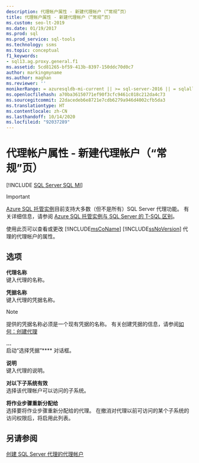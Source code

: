 ```yaml
---
description: 代理帐户属性 - 新建代理帐户（“常规”页）
title: 代理帐户属性 - 新建代理帐户（“常规”页）
ms.custom: seo-lt-2019
ms.date: 01/19/2017
ms.prod: sql
ms.prod_service: sql-tools
ms.technology: ssms
ms.topic: conceptual
f1_keywords:
- sql13.ag.proxy.general.f1
ms.assetid: 5cd81265-bf59-413b-8397-150ddc70d0c7
author: markingmyname
ms.author: maghan
ms.reviewer: ''
monikerRange: = azuresqldb-mi-current || >= sql-server-2016 || = sqlallproducts-allversions
ms.openlocfilehash: a70ba36150771ef90f3cfc9461c018c212da4c73
ms.sourcegitcommit: 22dacedeb6e8721e7cdb6279a946d4002cfb5da3
ms.translationtype: HT
ms.contentlocale: zh-CN
ms.lasthandoff: 10/14/2020
ms.locfileid: "92037289"
---
```

# <a name="proxy-account-properties---new-proxy-account-general-page"></a>代理帐户属性 - 新建代理帐户（“常规”页）
[!INCLUDE [SQL Server SQL MI](../../includes/applies-to-version/sql-asdbmi.md)]

> [!IMPORTANT]  
> [Azure SQL 托管实例](/azure/sql-database/sql-database-managed-instance)目前支持大多数（但不是所有）SQL Server 代理功能。 有关详细信息，请参阅 [Azure SQL 托管实例与 SQL Server 的 T-SQL 区别](/azure/sql-database/sql-database-managed-instance-transact-sql-information#sql-server-agent)。

使用此页可以查看或更改 [!INCLUDE[msCoName](../../includes/msconame_md.md)] [!INCLUDE[ssNoVersion](../../includes/ssnoversion-md.md)] 代理的代理帐户的属性。  
  
## <a name="options"></a>选项  
**代理名称**  
键入代理的名称。  
  
**凭据名称**  
键入代理的凭据名称。  
  
> [!NOTE]  
> 提供的凭据名称必须是一个现有凭据的名称。 有关创建凭据的信息，请参阅[如何：创建代理](../../relational-databases/security/authentication-access/create-a-credential.md)  
  
**...**  
启动“选择凭据”**** 对话框。  
  
**说明**  
键入代理的说明。  
  
**对以下子系统有效**  
选择该代理帐户可以访问的子系统。  
  
**将作业步骤重新分配给**  
选择要将作业步骤重新分配给的代理。 在撤消对代理以前可访问的某个子系统的访问权限后，将启用此列表。  
  
## <a name="see-also"></a>另请参阅  
[创建 SQL Server 代理的代理帐户](../../ssms/agent/create-a-sql-server-agent-proxy.md)  
